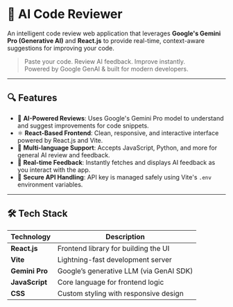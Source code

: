 # 🤖 AI Code Reviewer

An intelligent code review web application that leverages **Google's Gemini Pro (Generative AI)** and **React.js** to provide real-time, context-aware suggestions for improving your code.

> Paste your code. Review AI feedback. Improve instantly.  
> Powered by Google GenAI & built for modern developers.

---

## 🔍 Features

- 🧠 **AI-Powered Reviews**: Uses Google's Gemini Pro model to understand and suggest improvements for code snippets.
- ⚛️ **React-Based Frontend**: Clean, responsive, and interactive interface powered by React.js and Vite.
- 📝 **Multi-language Support**: Accepts JavaScript, Python, and more for general AI review and feedback.
- 🚀 **Real-time Feedback**: Instantly fetches and displays AI feedback as you interact with the app.
- 🔐 **Secure API Handling**: API key is managed safely using Vite's `.env` environment variables.

---

## 🛠️ Tech Stack

| Technology     | Description                                 |
|----------------|---------------------------------------------|
| **React.js**   | Frontend library for building the UI        |
| **Vite**       | Lightning-fast development server           |
| **Gemini Pro** | Google’s generative LLM (via GenAI SDK)     |
| **JavaScript** | Core language for frontend logic            |
| **CSS**        | Custom styling with responsive design       |
